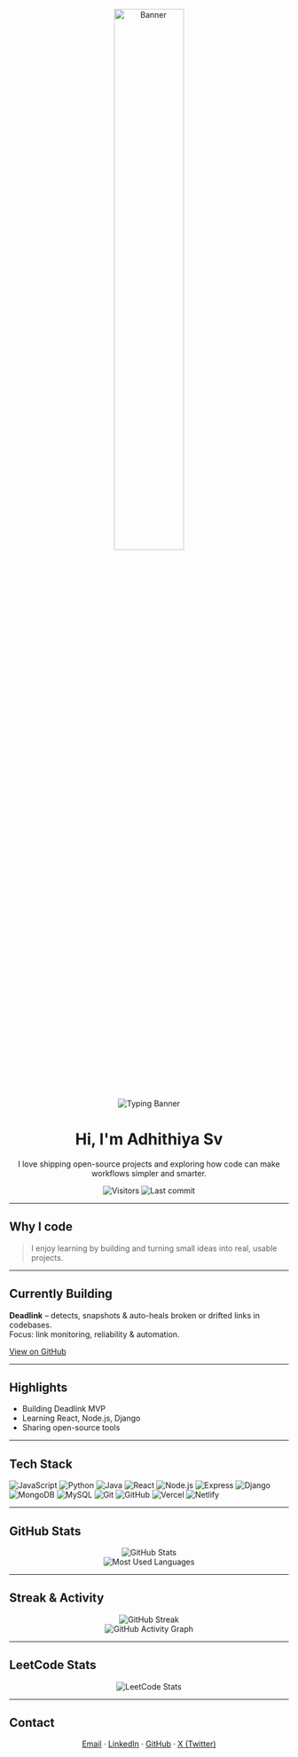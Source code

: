 <p align="center">
  <img src="https://media3.giphy.com/media/v1.Y2lkPTc5MGI3NjExdjJneGdyam1xMGg5YzBvNzZqdHVrN3RoOHBmeHVicGh0ZzdsbmdmMiZlcD12MV9pbnRlcm5hbF9naWZfYnlfaWQmY3Q9Zw/Tz30dcgKE3GCTYpxol/giphy.gif" alt="Banner" width="50%" />
</p>

<p align="center">
  <img src="https://readme-typing-svg.demolab.com?font=Fira+Code&weight=500&pause=1000&color=0AB3FF&center=true&width=435&lines=SVA;Adhithiya+Sv" alt="Typing Banner" />
</p>

<h1 align="center">Hi, I'm Adhithiya Sv</h1>
<p align="center">I love shipping open-source projects and exploring how code can make workflows simpler and smarter.</p>

<p align="center">
  <img src="https://komarev.com/ghpvc/?username=Sva0-0&style=flat&color=blue" alt="Visitors"/>
  <img src="https://img.shields.io/github/last-commit/Sva0-0/Deadlink?color=green&label=Last%20commit" alt="Last commit"/>
</p>

---

## Why I code
> I enjoy learning by building and turning small ideas into real, usable projects.

---

## Currently Building
**Deadlink** – detects, snapshots & auto-heals broken or drifted links in codebases.  
Focus: link monitoring, reliability & automation.

[View on GitHub](https://github.com/Sva0-0/Deadlink)

---

## Highlights
- Building Deadlink MVP
- Learning React, Node.js, Django
- Sharing open-source tools

---

## Tech Stack

![JavaScript](https://img.shields.io/badge/JavaScript-yellow?style=for-the-badge&logo=javascript&logoColor=black)
![Python](https://img.shields.io/badge/Python-blue?style=for-the-badge&logo=python&logoColor=white)
![Java](https://img.shields.io/badge/Java-red?style=for-the-badge&logo=java&logoColor=white)
![React](https://img.shields.io/badge/React-61DAFB?style=for-the-badge&logo=react&logoColor=black)
![Node.js](https://img.shields.io/badge/Node.js-339933?style=for-the-badge&logo=nodedotjs&logoColor=white)
![Express](https://img.shields.io/badge/Express-000000?style=for-the-badge&logo=express&logoColor=white)
![Django](https://img.shields.io/badge/Django-092E20?style=for-the-badge&logo=django&logoColor=white)
![MongoDB](https://img.shields.io/badge/MongoDB-47A248?style=for-the-badge&logo=mongodb&logoColor=white)
![MySQL](https://img.shields.io/badge/MySQL-4479A1?style=for-the-badge&logo=mysql&logoColor=white)
![Git](https://img.shields.io/badge/Git-F05032?style=for-the-badge&logo=git&logoColor=white)
![GitHub](https://img.shields.io/badge/GitHub-181717?style=for-the-badge&logo=github&logoColor=white)
![Vercel](https://img.shields.io/badge/Vercel-000000?style=for-the-badge&logo=vercel&logoColor=white)
![Netlify](https://img.shields.io/badge/Netlify-00C7B7?style=for-the-badge&logo=netlify&logoColor=white)

---

## GitHub Stats

<p align="center">
  <img src="https://github-readme-stats.vercel.app/api?username=Sva0-0&show_icons=true&theme=tokyonight" alt="GitHub Stats" />
  <br />
  <img src="https://github-readme-stats.vercel.app/api/top-langs/?username=Sva0-0&layout=compact&theme=tokyonight" alt="Most Used Languages" />
</p>

---

## Streak & Activity

<p align="center">
  <img src="https://streak-stats.demolab.com?user=Sva0-0&theme=tokyonight" alt="GitHub Streak" />
  <br />
  <img src="https://github-readme-activity-graph.vercel.app/graph?username=Sva0-0&theme=tokyonight" alt="GitHub Activity Graph" />
</p>

---

## LeetCode Stats

<p align="center">
  <img src="https://leetcard.jacoblin.cool/sva0_0?ext=contest&theme=dark" alt="LeetCode Stats" />
</p>

---

## Contact

<div align="center">
  <a href="https://mail.google.com/mail/?view=cm&to=sva.adhithiya@gmail.com" target="_blank" rel="noopener noreferrer">Email</a> · 
  <a href="https://www.linkedin.com/in/adhithiya-sv/" target="_blank" rel="noopener noreferrer">LinkedIn</a> · 
  <a href="https://github.com/Sva0-0" target="_blank" rel="noopener noreferrer">GitHub</a> · 
  <a href="https://x.com/Sva_adhithiya" target="_blank" rel="noopener noreferrer">X (Twitter)</a>
</div>
